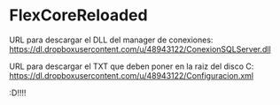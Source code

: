 FlexCoreReloaded
================

URL para descargar el DLL del manager de conexiones: https://dl.dropboxusercontent.com/u/48943122/ConexionSQLServer.dll

URL para descargar el TXT que deben poner en la raiz del disco C: https://dl.dropboxusercontent.com/u/48943122/Configuracion.xml

:D!!!!
